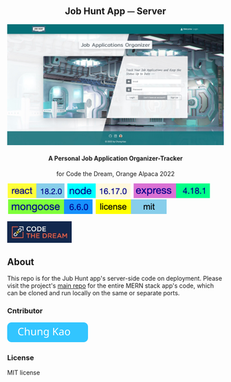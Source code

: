 <h2 align="center">Job Hunt App ⏤ Server</h2>
<p align="center"><img src="./assets/site-screenshot.jpg" alt="Job Hunt app login page" /></p>
<h4 align="center">A Personal Job Application Organizer-Tracker</h4>
<p align="center">for Code the Dream, Orange Alpaca 2022</p>

![react version](./assets/react-version.svg) ![node version](./assets/node-version.svg) ![express version](./assets/express-version.svg) ![mongoose version](./assets/mongoose-version.svg) ![mit license](./assets/mit-license.svg)

<p align="left"><img width="150" src="./assets/ctd-logo.jpeg" /></p>

## About

This repo is for the Jub Hunt app's server-side code on deployment. Please visit the project's [main repo](https://github.com/Sanlung/ctd-job-hunt) for the entire MERN stack app's code, which can be cloned and run locally on the same or separate ports.

### Cntributor

[![Chung Kao](./assets/chung-button.svg)](https://github.com/Sanlung)

### License

MIT license
